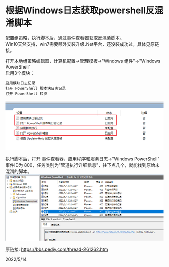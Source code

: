 # 根据Windows日志获取powershell反混淆脚本

配置组策略，执行脚本后，通过事件查看器获取反混淆脚本。  
Win10天然支持，win7需要额外安装升级.Net平台，还没装成功过，具体见原链接。  

打开本地组策略编辑器，计算机配置->管理模板->"Windows 组件"->"Windows PowerShell"  
启用3个模块：  
```r
启用模块日志记录
打开 PowerShell 脚本块日志记录
打开 PowerShell 转换
```
![启用模块](images/enable_modules.png)  

执行脚本后，打开 事件查看器，应用程序和服务日志->"Windows PowerShell"  
事件ID为 800，任务类别为"管道执行详细信息"，往下点几个，就能找到原始未混淆的脚本。  
![反混淆结果](images/result.png)  


原链接: https://bbs.pediy.com/thread-261262.htm  


2022/5/14  
